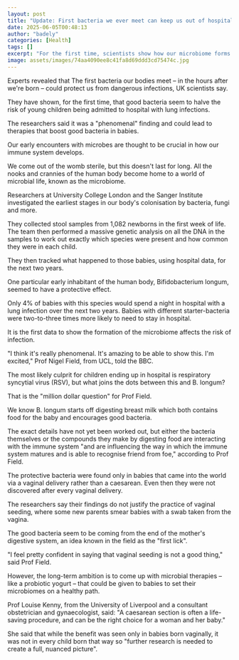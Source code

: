 ```yaml
---
layout: post
title: "Update: First bacteria we ever meet can keep us out of hospital"
date: 2025-06-05T00:48:13
author: "badely"
categories: [Health]
tags: []
excerpt: "For the first time, scientists show how our microbiome forms affects the risk of infection."
image: assets/images/74aa4090ee8c41fa8d69ddd3cd75474c.jpg
---
```


Experts revealed that The first bacteria our bodies meet – in the hours after we're born – could protect us from dangerous infections, UK scientists say.

They have shown, for the first time, that good bacteria seem to halve the risk of young children being admitted to hospital with lung infections.

The researchers said it was a "phenomenal" finding and could lead to therapies that boost good bacteria in babies.

Our early encounters with microbes are thought to be crucial in how our immune system develops.

We come out of the womb sterile, but this doesn't last for long. All the nooks and crannies of the human body become home to a world of microbial life, known as the microbiome.

Researchers at University College London and the Sanger Institute investigated the earliest stages in our body's colonisation by bacteria, fungi and more.

They collected stool samples from 1,082 newborns in the first week of life. The team then performed a massive genetic analysis on all the DNA in the samples to work out exactly which species were present and how common they were in each child.

They then tracked what happened to those babies, using hospital data, for the next two years.

One particular early inhabitant of the human body, Bifidobacterium longum, seemed to have a protective effect.

Only 4% of babies with this species would spend a night in hospital with a lung infection over the next two years. Babies with different starter-bacteria were two-to-three times more likely to need to stay in hospital.

It is the first data to show the formation of the microbiome affects the risk of infection.

"I think it's really phenomenal. It's amazing to be able to show this. I'm excited," Prof Nigel Field, from UCL, told the BBC.

The most likely culprit for children ending up in hospital is respiratory syncytial virus (RSV), but what joins the dots between this and B. longum?

That is the "million dollar question" for Prof Field.

We know B. longum starts off digesting breast milk which both contains food for the baby and encourages good bacteria. 

The exact details have not yet been worked out, but either the bacteria themselves or the compounds they make by digesting food are interacting with the immune system "and are influencing the way in which the immune system matures and is able to recognise friend from foe," according to Prof Field.

The protective bacteria were found only in babies that came into the world via a vaginal delivery rather than a caesarean. Even then they were not discovered after every vaginal delivery.

The researchers say their findings do not justify the practice of vaginal seeding,  where some new parents smear babies with a swab taken from the vagina.

The good bacteria seem to be coming from the end of the mother's digestive system, an idea known in the field as the "first lick".

"I feel pretty confident in saying that vaginal seeding is not a good thing," said Prof Field.

However, the long-term ambition is to come up with microbial therapies – like a probiotic yogurt – that could be given to babies to set their microbiomes on a healthy path.

Prof Louise Kenny, from the University of Liverpool and a consultant obstetrician and gynaecologist, said: "A caesarean section is often a life-saving procedure, and can be the right choice for a woman and her baby."

She said that while the benefit was seen only in babies born vaginally, it was not in every child born that way so "further research is needed to create a full, nuanced picture".

